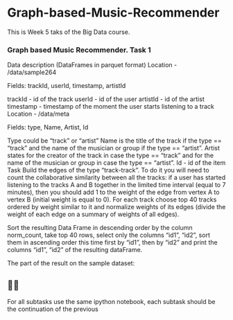 # Graph-based-Music-Recommender

This is Week 5 taks of the Big Data course.

<H3>Graph based Music Recommender. Task 1</H3>
Data description (DataFrames in parquet format)
Location - /data/sample264

Fields: trackId, userId, timestamp, artistId

trackId - id of the track
userId - id of the user
artistId - id of the artist
timestamp - timestamp of the moment the user starts listening to a track
Location - /data/meta

Fields: type, Name, Artist, Id

Type could be “track” or “artist”
Name is the title of the track if the type == “track” and the name of the musician or group if the type == “artist”.
Artist states for the creator of the track in case the type == “track” and for the name of the musician or group in case the type == “artist”.
Id - id of the item
Task
Build the edges of the type “track-track”. To do it you will need to count the collaborative similarity between all the tracks: if a user has started listening to the tracks A and B together in the limited time interval (equal to 7 minutes), then you should add 1 to the weight of the edge from vertex A to vertex B (initial weight is equal to 0). For each track choose top 40 tracks ordered by weight similar to it and normalize weights of its edges (divide the weight of each edge on a summary of weights of all edges).

Sort the resulting Data Frame in descending order by the column norm_count, take top 40 rows, select only the columns “id1”, “id2”, sort them in ascending order this time first by “id1”, then by “id2” and print the columns “id1”, “id2” of the resulting dataFrame.

The part of the result on the sample dataset:


----

For all subtasks use the same ipython notebook, each subtask should be the continuation of the previous

